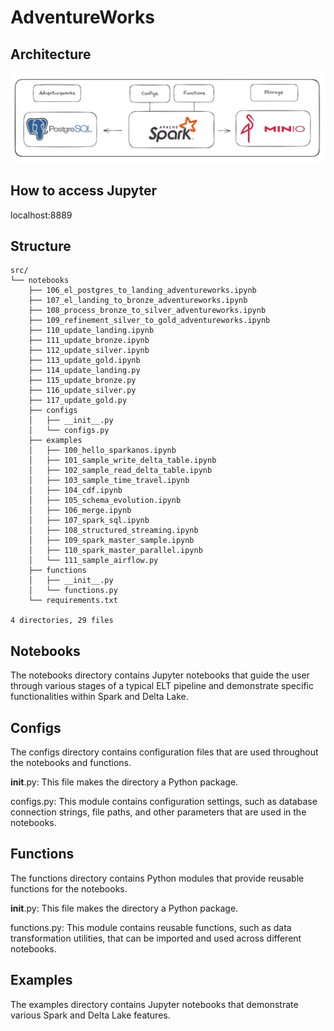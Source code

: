 # AdventureWorks

## Architecture
![image](assets/adventureworks.png)

## How to access Jupyter
localhost:8889

## Structure
```
src/
└── notebooks
    ├── 106_el_postgres_to_landing_adventureworks.ipynb
    ├── 107_el_landing_to_bronze_adventureworks.ipynb
    ├── 108_process_bronze_to_silver_adventureworks.ipynb
    ├── 109_refinement_silver_to_gold_adventureworks.ipynb
    ├── 110_update_landing.ipynb
    ├── 111_update_bronze.ipynb
    ├── 112_update_silver.ipynb
    ├── 113_update_gold.ipynb
    ├── 114_update_landing.py
    ├── 115_update_bronze.py
    ├── 116_update_silver.py
    ├── 117_update_gold.py
    ├── configs
    │   ├── __init__.py
    │   └── configs.py
    ├── examples
    │   ├── 100_hello_sparkanos.ipynb
    │   ├── 101_sample_write_delta_table.ipynb
    │   ├── 102_sample_read_delta_table.ipynb
    │   ├── 103_sample_time_travel.ipynb
    │   ├── 104_cdf.ipynb
    │   ├── 105_schema_evolution.ipynb
    │   ├── 106_merge.ipynb
    │   ├── 107_spark_sql.ipynb
    │   ├── 108_structured_streaming.ipynb
    │   ├── 109_spark_master_sample.ipynb
    │   ├── 110_spark_master_parallel.ipynb
    │   └── 111_sample_airflow.py
    ├── functions
    │   ├── __init__.py
    │   └── functions.py
    └── requirements.txt

4 directories, 29 files
```

## Notebooks
The notebooks directory contains Jupyter notebooks that guide the user through various stages of a typical ELT pipeline and demonstrate specific functionalities within Spark and Delta Lake.

## Configs
The configs directory contains configuration files that are used throughout the notebooks and functions.

__init__.py: This file makes the directory a Python package.

configs.py: This module contains configuration settings, such as database connection strings, file paths, and other parameters that are used in the notebooks.

## Functions
The functions directory contains Python modules that provide reusable functions for the notebooks.

__init__.py: This file makes the directory a Python package.

functions.py: This module contains reusable functions, such as data transformation utilities, that can be imported and used across different notebooks.

## Examples
The examples directory contains Jupyter notebooks that demonstrate various Spark and Delta Lake features.